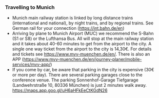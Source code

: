 ### Travelling to Munich 

- Munich main railway station is linked by long distance trains (international and national), by night trains, and by regional trains. See German rail for your connection (<https://int.bahn.de/en>)
- Arriving by plane to Munich Airport (MUC) we recommend the S-Bahn (S1 or S8) or the Lufthansa Bus. All will stop at the main railway station and it takes about 40-60 minutes to get from the airport to the city. A single one way ticket from the airport to the city is 14,30€. For details and tickets see <https://www.mvv-muenchen.de/en/>. There is also an APP (<https://www.mvv-muenchen.de/en/journey-planer/mobile-services/mvv-app/>)
- If you come by car, be aware that parking in the city is expensive (30€ or more per day). There are several parking garages close to the conference venue. The parking Sonnenhof-Garage Tiefgarage (Landwehrstraße 10, 80336 München) is just 2 minutes walk away. <https://maps.app.goo.gl/uH6aHFkEeCtKGdN26>
